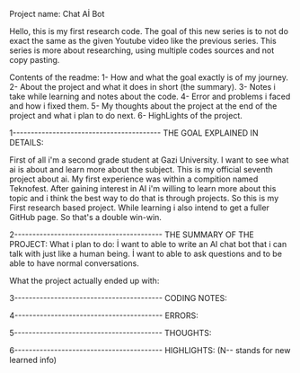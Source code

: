 Project name: Chat Aİ Bot

Hello, this is my first research code. The goal of this new series is to not do exact the same as the given Youtube video like the previous series. This series is more about researching, using multiple codes sources and not copy pasting.

Contents of the readme: 
1- How and what the goal exactly is of my journey.
2- About the project and what it does in short (the summary).
3- Notes i take while learning and notes about the code. 
4- Error and problems i faced and how i fixed them.
5- My thoughts about the project at the end of the project and what i plan to do next.
6- HighLights of the project.


1----------------------------------------- THE GOAL EXPLAINED IN DETAILS:

First of all i'm a second grade student at Gazi University. I want to see what ai is about and learn more about the subject. This is my official seventh project about ai. My first experience was within a compition named Teknofest. After gaining interest in AI i'm willing to learn more about this topic and i think the best way to do that is through projects. So this is my First research based project. While learning i also intend to get a fuller GitHub page. So that's a double win-win. 

2----------------------------------------- THE SUMMARY OF THE PROJECT:
What i plan to do:
İ want to able to write an AI chat bot that i can talk with just like a human being. İ want to able to ask questions and to be able to have normal conversations.

What the project actually ended up with:


3----------------------------------------- CODING NOTES:



4----------------------------------------- ERRORS:



5----------------------------------------- THOUGHTS:



6----------------------------------------- HIGHLIGHTS: (N-- stands for new learned info)


